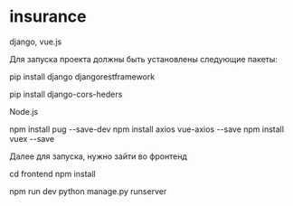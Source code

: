 # insurance
django, vue.js

Для запуска проекта должны быть установлены следующие пакеты:

pip install django djangorestframework

pip install django-cors-heders

Node.js

npm install pug --save-dev
npm install axios vue-axios --save
npm install vuex --save

Далее для запуска, нужно зайти во фронтенд

cd frontend
npm install

npm run dev
python manage.py runserver
